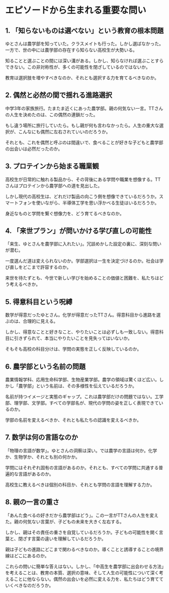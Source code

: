 # エピソードから生まれる重要な問い

## 1. 「知らないものは選べない」という教育の根本問題

ゆとさんは農学部を知っていた。クラスメイトも行った。しかし選ばなかった。一方で、世の中には農学部の存在すら知らない高校生が大勢いる。

知ることと選ぶことの間には深い溝がある。しかし、知らなければ選ぶことすらできない。この非対称性が、多くの可能性を閉ざしているのではないか。

教育は選択肢を増やすべきなのか、それとも選択する力を育てるべきなのか。

## 2. 偶然と必然の間で揺れる進路選択

中学3年の家族旅行。たまたま近くにあった農学部。親の何気ない一言。TTさんの人生を決めたのは、この偶然の連鎖だった。

もし違う場所に旅行していたら。もし親が何も言わなかったら。人生の重大な選択が、こんなにも偶然に左右されていいのだろうか。

それとも、これを偶然と呼ぶのは間違いで、食べることが好きな子どもと農学部の出会いは必然だったのか。

## 3. プロテインから始まる職業観

高校生が日常的に触れる製品から、その背後にある学問や職業を想像する。TTさんはプロテインから農学部への道を見出した。

しかし現代の高校生は、どれだけ製品の向こう側を想像できているだろうか。スマートフォンを使いながら、半導体工学を思い浮かべる生徒はいるだろうか。

身近なものと学問を繋ぐ想像力を、どう育てるべきなのか。

## 4. 「来世プラン」が問いかける学び直しの可能性

「来生、ゆとさんを農学部に入れたい」。冗談めかした設定の裏に、深刻な問いが潜む。

一度選んだ道は変えられないのか。学部選択は一生を決定づけるのか。社会は学び直しをどこまで許容するのか。

来世を待たずとも、今世で新しい学びを始めることの価値と困難を、私たちはどう考えるべきか。

## 5. 得意科目という呪縛

数学が得意だったゆとさん。化学が得意だったTTさん。得意科目から進路を選ぶのは、合理的に見える。

しかし、得意なことと好きなこと、やりたいことは必ずしも一致しない。得意科目に引きずられて、本当にやりたいことを見失ってはいないか。

そもそも高校の科目分けは、学問の実態を正しく反映しているのか。

## 6. 農学部という名前の問題

農業情報学科、応用生命科学部、生物産業学部。農学の領域は驚くほど広い。しかし「農学部」という名前は、その多様性を伝えているだろうか。

名前が持つイメージと実態のギャップ。これは農学部だけの問題ではない。工学部、理学部、文学部。すべての学部名が、現代の学問の姿を正しく表現できているのか。

学部の名前を変えるべきか、それとも私たちの認識を変えるべきか。

## 7. 数学は何の言語なのか

「物理の言語が数学」。ゆとさんの洞察は深い。では農学の言語は何か。化学か、生物学か、それとも別の何かか。

学問にはそれぞれ固有の言語があるのか。それとも、すべての学問に共通する普遍的な言語があるのか。

高校生に教えるべきは個別の科目か、それとも学問の言語を理解する力か。

## 8. 親の一言の重さ

「あんた食べるの好きだから農学部はどう」。この一言がTTさんの人生を変えた。親の何気ない言葉が、子どもの未来を大きく左右する。

しかし、親はその責任の重さを自覚しているだろうか。子どもの可能性を開く言葉と、閉ざす言葉の違いを理解しているだろうか。

親は子どもの進路にどこまで関わるべきなのか。導くことと誘導することの境界線はどこにあるのか。

これらの問いに簡単な答えはない。しかし、「中高生を農学部に出会わせる方法」を考えることは、教育の本質、選択の意味、そして人生の可能性について深く考えることに他ならない。偶然の出会いを必然に変える力を、私たちはどう育てていくべきなのだろうか。